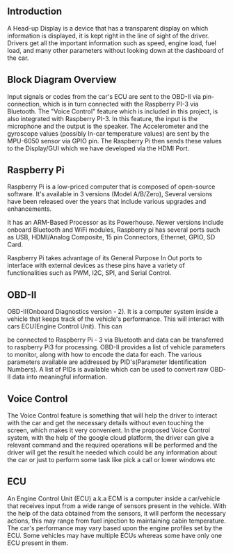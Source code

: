 ## Introduction

A Head-up Display is a device that has a transparent display on which information is displayed, it is kept right in the line of sight of the driver. Drivers get all the important information such as speed, engine load, fuel load, and many other parameters without looking down at the dashboard of the car.

## Block Diagram Overview

Input signals or codes from the car's ECU are sent to the OBD-II via pin-connection, which is in turn connected with the Raspberry PI-3 via Bluetooth. The "Voice Control" feature which is included in this project, is also integrated with Raspberry PI-3. In this feature, the input is the microphone and the output is the speaker. The Accelerometer and the gyroscope values (possibly In-car temperature values) are sent by the MPU-6050 sensor via GPIO pin. The Raspberry Pi then sends these values to the Display/GUI which we have developed via the HDMI Port.

## Raspberry Pi

Raspberry Pi is a low-priced computer that is composed of open-source software. It's available in 3 versions (Model A/B/Zero), Several versions have been released over the years that include various upgrades and enhancements.

It has an ARM-Based Processor as its Powerhouse. Newer versions include onboard Bluetooth and WiFi modules, Raspberry pi has several ports such as USB, HDMI/Analog Composite, 15 pin Connectors, Ethernet, GPIO, SD Card.

Raspberry Pi takes advantage of its General Purpose In Out ports to interface with external devices as these pins have a variety of functionalities such as PWM, I2C, SPI, and Serial Control.

## OBD-II

OBD-II(Onboard Diagnostics version - 2). It is a computer system inside a vehicle that keeps track of the vehicle's performance. This will interact with cars ECU(Engine Control Unit). This can

be connected to Raspberry Pi - 3 via Bluetooth and data can be transferred to raspberry Pi3 for processing. OBD-II provides a list of vehicle parameters to monitor, along with how to encode the data for each. The various parameters available are addressed by PID's(Parameter Identification Numbers). A list of PIDs is available which can be used to convert raw OBD-II data into meaningful information.

## Voice Control

The Voice Control feature is something that will help the driver to interact with the car and get the necessary details without even touching the screen, which makes it very convenient. In the proposed Voice Control system, with the help of the google cloud platform, the driver can give a relevant command and the required operations will be performed and the driver will get the result he needed which could be any information about the car or just to perform some task like pick a call or lower windows etc

## ECU
 An Engine Control Unit (ECU) a.k.a ECM is a computer inside a car/vehicle that receives input from a wide range of sensors present in the vehicle. With the help of the data obtained from the sensors, it will perform the necessary actions, this may range from fuel injection to maintaining cabin temperature. The car's performance may vary based upon the engine profiles set by the ECU. Some vehicles may have multiple ECUs whereas some have only one ECU present in them. 